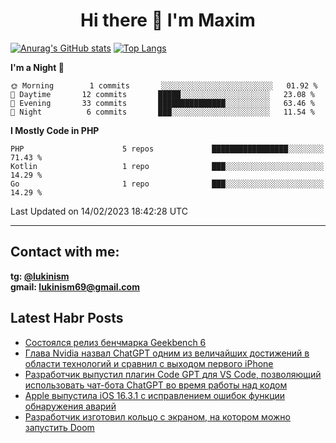 ## <h1 align="center">Hi there 👋 I'm Maxim</h1>

[![Anurag's GitHub stats](https://github-readme-stats.vercel.app/api?username=lukinism)](https://github.com/anuraghazra/github-readme-stats) [![Top Langs](https://github-readme-stats.vercel.app/api/top-langs/?username=lukinism)](https://github.com/anuraghazra/github-readme-stats)

<!--START_SECTION:waka-->
**I'm a Night 🦉** 

```text
🌞 Morning        1 commits       ░░░░░░░░░░░░░░░░░░░░░░░░░   01.92 % 
🌆 Daytime       12 commits       █████░░░░░░░░░░░░░░░░░░░░   23.08 % 
🌃 Evening       33 commits       ███████████████░░░░░░░░░░   63.46 % 
🌙 Night          6 commits       ███░░░░░░░░░░░░░░░░░░░░░░   11.54 % 

```


**I Mostly Code in PHP** 

```text
PHP                      5 repos             █████████████████░░░░░░░░   71.43 % 
Kotlin                   1 repo              ███░░░░░░░░░░░░░░░░░░░░░░   14.29 % 
Go                       1 repo              ███░░░░░░░░░░░░░░░░░░░░░░   14.29 % 

```



 Last Updated on 14/02/2023 18:42:28 UTC
<!--END_SECTION:waka-->
___
## Contact with me:
**tg: [@lukinism](https://t.me/lukinism)  
gmail: lukinism69@gmail.com**

## Latest Habr Posts
<!-- BLOG-POST-LIST:START -->
- [Состоялся релиз бенчмарка Geekbench 6](https://habr.com/ru/post/717012/)
- [Глава Nvidia назвал ChatGPT одним из величайших достижений в области технологий и сравнил с выходом первого iPhone](https://habr.com/ru/post/716926/)
- [Разработчик выпустил плагин Code GPT для VS Code, позволяющий использовать чат-бота ChatGPT во время работы над кодом](https://habr.com/ru/post/716906/)
- [Apple выпустила iOS 16.3.1 с исправлением ошибок функции обнаружения аварий](https://habr.com/ru/post/716880/)
- [Разработчик изготовил кольцо с экраном, на котором можно запустить Doom](https://habr.com/ru/post/716858/)
<!-- BLOG-POST-LIST:END -->
